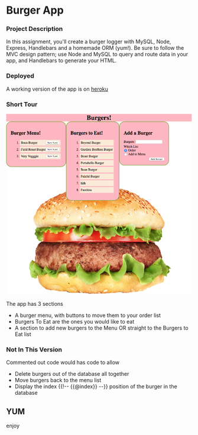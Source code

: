 # Burger App

### Project Description

In this assignment, you'll create a burger logger with MySQL, Node, Express, Handlebars and a homemade ORM (yum!). Be sure to follow the MVC design pattern; use Node and MySQL to query and route data in your app, and Handlebars to generate your HTML.

### Deployed

A working version of the app is on [heroku](https://lit-scrubland-47107.herokuapp.com/)

### Short Tour

![screenshot](https://github.com/Moskowitza/burger/blob/master/ImageReadMe/screenShot.png)

The app has 3 sections

* A burger menu, with buttons to move them to your order list
* Burgers To Eat are the ones you would like to eat
* A section to add new burgers to the Menu OR straight to the Burgers to Eat list


### Not In This Version
Commented out code would has code to allow
* Delete burgers out of the database all together
* Move burgers back to the menu list
* Display the index {{!-- {{@index}} --}} position of the burger in the database

## YUM
enjoy
